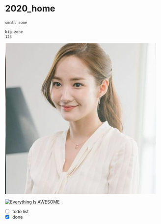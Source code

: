 # 2020_home

`small zone`

 ```
 big zone
 123
 ```
 
 ![NKFUST](logo.jpg "第一科大")

[![Everything Is AWESOME](https://img.youtube.com/vi/StTqXEQ2l-Y/0.jpg)](https://www.youtube.com/watch?v=StTqXEQ2l-Y "Everything Is AWESOME")

- [ ] todo list
- [x] done
